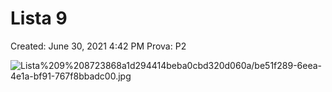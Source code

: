 # Lista 9

Created: June 30, 2021 4:42 PM
Prova: P2

![Lista%209%208723868a1d294414beba0cbd320d060a/be51f289-6eea-4e1a-bf91-767f8bbadc00.jpg](Lista%209%208723868a1d294414beba0cbd320d060a/be51f289-6eea-4e1a-bf91-767f8bbadc00.jpg)